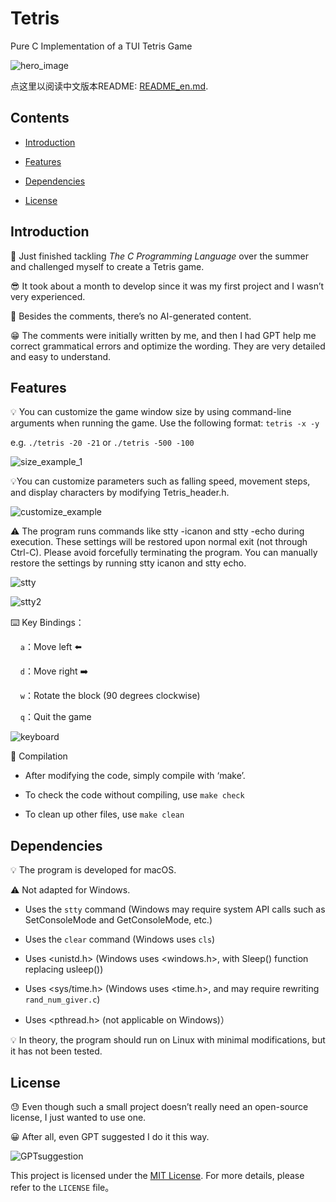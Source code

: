 # Tetris

Pure C Implementation of a TUI Tetris Game

![hero_image](Images/hero.png)

点这里以阅读中文版本README: [README_en.md](README_en.md).

## Contents

- [Introduction](#Introduction)

- [Features](#Features)

- [Dependencies](#Dependencies)

- [License](#License)

## Introduction

🥱 Just finished tackling *The C Programming Language* over the summer and challenged myself to create a Tetris game.

😎 It took about a month to develop since it was my first project and I wasn’t very experienced.

🤫 Besides the comments, there’s no AI-generated content.

😁 The comments were initially written by me, and then I had GPT help me correct grammatical errors and optimize the wording. They are very detailed and easy to understand.

## Features

💡 You can customize the game window size by using command-line arguments when running the game. Use the following format: `tetris -x -y`

e.g. `./tetris -20 -21` or `./tetris -500 -100`

![size_example_1](Images/size_example.png)

💡You can customize parameters such as falling speed, movement steps, and display characters by modifying Tetris_header.h.

![customize_example](Images/customize_example.png)

⚠️ The program runs commands like stty -icanon and stty -echo during execution. These settings will be restored upon normal exit (not through Ctrl-C). Please avoid forcefully terminating the program. You can manually restore the settings by running stty icanon and stty echo.

![stty](Images/stty1.png)

![stty2](Images/stty2.png)

⌨️ Key Bindings：

    `a`：Move left ⬅️

    `d`：Move right ➡️

    `w`：Rotate the block (90 degrees clockwise)

    `q`：Quit the game

![keyboard](Images/keyboard.png)

🧬 Compilation

- After modifying the code, simply compile with ‘make’.

- To check the code without compiling, use `make check`

- To clean up other files, use `make clean`

## Dependencies

💡 The program is developed for macOS.

⚠️ Not adapted for Windows.

- Uses the `stty` command (Windows may require system API calls such as SetConsoleMode and GetConsoleMode, etc.)

- Uses the `clear` command (Windows uses `cls`)

- Uses <unistd.h> (Windows uses <windows.h>, with Sleep() function replacing usleep())

- Uses <sys/time.h> (Windows uses <time.h>, and may require rewriting `rand_num_giver.c`)

- Uses <pthread.h> (not applicable on Windows)）

💡 In theory, the program should run on Linux with minimal modifications, but it has not been tested.

## License

😓 Even though such a small project doesn’t really need an open-source license, I just wanted to use one.

😀 After all, even GPT suggested I do it this way.

![GPTsuggestion](Images/GPTsuggestion_en.png)

This project is licensed under the [MIT License](LICENSE). For more details, please refer to the `LICENSE` file。
